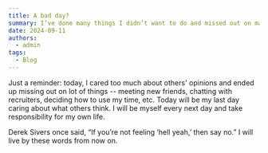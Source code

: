 ```yaml
---
title: A bad day?
summary: I’ve done many things I didn’t want to do and missed out on many things I did want to do.
date: 2024-09-11
authors:
  - admin
tags:
  - Blog
---
```


Just a reminder: today, I cared too much about others' opinions and ended up missing out on lot of things -- meeting new friends, chatting with recruiters, deciding how to use my time, etc. Today will be my last day caring about what others think. I will be myself every next day and take responsibility for my own life.

Derek Sivers once said, “If you’re not feeling ‘hell yeah,’ then say no.” I will live by these words from now on.